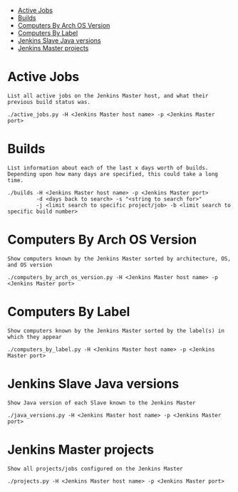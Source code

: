 * [Active Jobs](#active-jobs)
* [Builds](#builds)
* [Computers By Arch OS Version](#computers-by-arch-os-version)
* [Computers By Label](#computers-by-label)
* [Jenkins Slave Java versions](#jenkins-slave-java-versions)
* [Jenkins Master projects](#jenkins-master-projects)

# Active Jobs

    List all active jobs on the Jenkins Master host, and what their previous build status was.
    
    ./active_jobs.py -H <Jenkins Master host name> -p <Jenkins Master port>

# Builds

    List information about each of the last x days worth of builds.
    Depending upon how many days are specified, this could take a long time.
    
    ./builds -H <Jenkins Master host name> -p <Jenkins Master port>
             -d <days back to search> -s "<string to search for>"
             -j <limit search to specific project/job> -b <limit search to specific build number>

# Computers By Arch OS Version

    Show computers known by the Jenkins Master sorted by architecture, OS, and OS version
    
    ./computers_by_arch_os_version.py -H <Jenkins Master host name> -p <Jenkins Master port>

# Computers By Label

    Show computers known by the Jenkins Master sorted by the label(s) in which they appear
    
    ./computers_by_label.py -H <Jenkins Master host name> -p <Jenkins Master port>

# Jenkins Slave Java versions

    Show Java version of each Slave known to the Jenkins Master
    
    ./java_versions.py -H <Jenkins Master host name> -p <Jenkins Master port>

# Jenkins Master projects

    Show all projects/jobs configured on the Jenkins Master
    
    ./projects.py -H <Jenkins Master host name> -p <Jenkins Master port>
